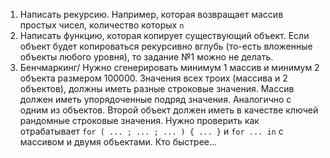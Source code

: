 1. Написать рекурсию. Например, которая возвращает массив простых чисел, количество которых `n`
2. Написать функцию, которая копирует существующий объект. Если объект будет копироваться рекурсивно вглубь (то-есть вложенные объекты любого уровня), то задание №1 можно не делать.
3. Бенчмаркинг/ Нужно сгенерировать минимум 1 массив и минимум 2 объекта размером 100000. Значения всех троих (массива и 2 объектов), должны иметь разные строковые значения. Массив должен иметь упорядоченные подряд значения. Аналогично с одним из объектов. Второй объект должен иметь в качестве ключей рандомные строковые значения. Нужно проверить как отрабатывает `for ( ... ; ... ; ... ) { ... }` и `for ... in` с массивом и двумя объектами. Кто быстрее...
